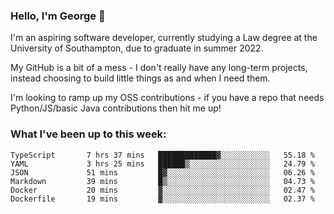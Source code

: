 ### Hello, I'm George 👋

I'm an aspiring software developer, currently studying a Law degree at the University of Southampton, due to graduate in summer 2022. 

My GitHub is a bit of a mess - I don't really have any long-term projects, instead choosing to build little things as and when I need them.

I'm looking to ramp up my OSS contributions - if you have a repo that needs Python/JS/basic Java contributions then hit me up!

<!--
**georgegebbett/georgegebbett** is a ✨ _special_ ✨ repository because its `README.md` (this file) appears on your GitHub profile.

Here are some ideas to get you started:

- 🔭 I’m currently working on ...
- 🌱 I’m currently learning ...
- 👯 I’m looking to collaborate on ...
- 🤔 I’m looking for help with ...
- 💬 Ask me about ...
- 📫 How to reach me: ...
- 😄 Pronouns: ...
- ⚡ Fun fact: ...
-->

### What I've been up to this week:
<!--START_SECTION:waka-->

```text
TypeScript       7 hrs 37 mins   █████████████▓░░░░░░░░░░░   55.18 %
YAML             3 hrs 25 mins   ██████▒░░░░░░░░░░░░░░░░░░   24.79 %
JSON             51 mins         █▓░░░░░░░░░░░░░░░░░░░░░░░   06.26 %
Markdown         39 mins         █▒░░░░░░░░░░░░░░░░░░░░░░░   04.73 %
Docker           20 mins         ▓░░░░░░░░░░░░░░░░░░░░░░░░   02.47 %
Dockerfile       19 mins         ▓░░░░░░░░░░░░░░░░░░░░░░░░   02.37 %
```

<!--END_SECTION:waka-->
